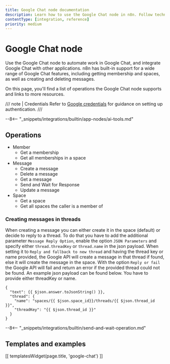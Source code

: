 ```yaml
---
title: Google Chat node documentation
description: Learn how to use the Google Chat node in n8n. Follow technical documentation to integrate Google Chat node into your workflows.
contentType: [integration, reference]
priority: medium
---
```


# Google Chat node

Use the Google Chat node to automate work in Google Chat, and integrate Google Chat with other applications. n8n has built-in support for a wide range of Google Chat features, including getting membership and spaces, as well as creating and deleting messages. 

On this page, you'll find a list of operations the Google Chat node supports and links to more resources.

/// note | Credentials
Refer to [Google credentials](/integrations/builtin/credentials/google/index.md) for guidance on setting up authentication. 
///

--8<-- "_snippets/integrations/builtin/app-nodes/ai-tools.md"

## Operations

* Member
    * Get a membership
    * Get all memberships in a space
* Message
    * Create a message
    * Delete a message
    * Get a message
	* Send and Wait for Response
    * Update a message
* Space
    * Get a space
    * Get all spaces the caller is a member of


### Creating messages in threads
When creating a message you can either create it in the space (default) or decide to reply to a thread. To do that you have to add the additional parameter `Message Reply Option`, enable the option `JSON Parameters` and specify either `thread.threadKey` or `thread.name` in the json payload. When setting it to `Reply and fallback to new thread` and having the thread key or name provided, the Google API will create a message in that thread if found, else it will create the message in the space. With the option `Reply or fail` the Google API will fail and return an error if the provided thread could not be found. 
An example json payload can be found below. You have to provide either threadKey or name. 
```
{
  "text": {{ $json.answer.toJsonString() }},
  "thread": {
    "name": "spaces/{{ $json.space_id}}/threads/{{ $json.thread_id }}",
    "threadKey": "{{ $json.thread_id }}"
  }
}
```

--8<-- "_snippets/integrations/builtin/send-and-wait-operation.md"

## Templates and examples

<!-- see https://www.notion.so/n8n/Pull-in-templates-for-the-integrations-pages-37c716837b804d30a33b47475f6e3780 -->
[[ templatesWidget(page.title, 'google-chat') ]]
